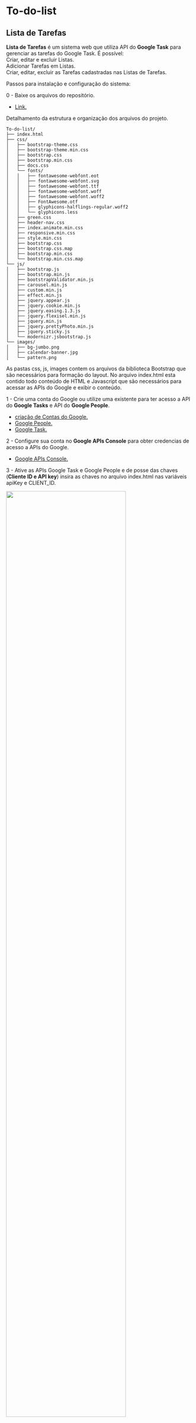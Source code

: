 # To-do-list

## <b>Lista de Tarefas</b>

<b>Lista de Tarefas</b> é um sistema web que utiliza API do <b>Google Task</b> para gerenciar as tarefas do Google Task.
É possível: 
<br>Criar, editar e excluir Listas.
<br>Adicionar Tarefas em Listas.
<br>Criar, editar, excluir as Tarefas cadastradas nas Listas de Tarefas.

Passos para instalação e configuração do sistema:

 0 - Baixe os arquivos do repositório.
  -  <a href="https://github.com/danielcordeirorosa/To-do-list/archive/master.zip" target="_blank">Link.</a>
  
Detalhamento da estrutura e organização dos arquivos do projeto.
```
To-do-list/
├── index.html
├── css/
│   ├── bootstrap-theme.css
│   ├── bootstrap-theme.min.css
│   ├── bootstrap.css
│   ├── bootstrap.min.css
│   ├── docs.css
│   └── fonts/
│   │   ├── fontawesome-webfont.eot
│   │   ├── fontawesome-webfont.svg
│   │   ├── fontawesome-webfont.ttf
│   │   ├── fontawesome-webfont.woff
│   │   ├── fontawesome-webfont.woff2
│   │   ├── FontAwesome.otf
│   │   ├── glyphicons-halflings-regular.woff2
│   │   └── glyphicons.less
│   ├── green.css
│   ├── header-nav.css
│   ├── index.animate.min.css
│   ├── responsive.min.css
│   ├── style.min.css
│   ├── bootstrap.css
│   ├── bootstrap.css.map
│   ├── bootstrap.min.css
│   └── bootstrap.min.css.map
└── js/
│   ├── bootstrap.js
│   ├── bootstrap.min.js
│   ├── bootstrapValidator.min.js
│   ├── carousel.min.js
│   ├── custom.min.js
│   ├── effect.min.js
│   ├── jquery.appear.js
│   ├── jquery.cookie.min.js
│   ├── jquery.easing.1.3.js
│   ├── jquery.flexisel.min.js
│   ├── jquery.min.js
│   ├── jquery.prettyPhoto.min.js
│   ├── jquery.sticky.js
│   └── modernizr.jsbootstrap.js
└── images/ 
│   ├── bg-jumbo.png
│   ├── calendar-banner.jpg
│   └── pattern.png
```

As pastas css, js, images contem os arquivos da biblioteca Bootstrap que são necessários para formação do layout.
No arquivo index.html esta contido todo conteúdo de HTML e Javascript que são necessários para acessar as APIs do Google e exibir o conteúdo.

1 - Crie uma conta do Google ou utilize uma existente para ter acesso a API do <b>Google Tasks</b> e API do <b>Google People</b>.
  - <a href="https://accounts.google.com/SignUp" target="_blank">criação de Contas do Google.</a>
  - <a href="https://developers.google.com/people" target="_blank">Google People.</a>
  - <a href="https://developers.google.com/google-apps/tasks" target="_blank">Google Task.</a>
  
2 - Configure sua conta no <b>Google APIs Console</b> para obter credencias de acesso a APIs do Google.
  - <a href="https://console.developers.google.com" target="_blank">Google APIs Console.</a>

3 - Ative as APIs Google Task e Google People e de posse das chaves (<b>Cliente ID e API key</b>) insira as chaves no arquivo index.html nas variáveis apiKey e CLIENT_ID.

   <img src="https://firebasestorage.googleapis.com/v0/b/teste-lista-de-tarefas.appspot.com/o/selecionartaskapi.PNG?alt=media&token=7a9de262-ebc4-4740-834d-694ebd89690b" heigth='80%' width='80%'>
   <img src="https://firebasestorage.googleapis.com/v0/b/teste-lista-de-tarefas.appspot.com/o/adicionargooglepeople.PNG?alt=media&token=17b7e449-92c9-42ef-832f-3d52dad8e2c5" heigth='80%' width='80%'>
  <img src="https://firebasestorage.googleapis.com/v0/b/teste-lista-de-tarefas.appspot.com/o/credenciais.PNG?alt=media&token=2eeb83ab-5777-4ce8-9f19-ed3620d88208" heigth='50%' width='50%'>
    <img src="https://firebasestorage.googleapis.com/v0/b/teste-lista-de-tarefas.appspot.com/o/variaveisclientideapikey.PNG?alt=media&token=c15372de-0d14-4f3d-917a-7dc28835b03f" heigth='50%' width='80%'>

4 - De acordo com a política de segurança do Google para acesso as APIs é preciso ter um domínio e autorizar este domínio a utilizar as credencias das APIs ou utilizar http://localhost:8080.
  <img src="https://firebasestorage.googleapis.com/v0/b/teste-lista-de-tarefas.appspot.com/o/autorizardominio.PNG?alt=media&token=435f8b38-db3c-430f-a547-cca4c7d71897" heigth='80%' width='80%'>

5 - Após autorizar seu domínio a utilizar as credenciais basta fazer upload dos arquivos para seu Host no domínio autorizado.
